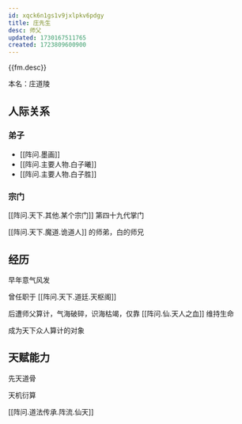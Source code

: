 ```yaml
---
id: xqck6n1gs1v9jxlpkv6pdgy
title: 庄先生
desc: 师父
updated: 1730167511765
created: 1723809600900
---
```


{{fm.desc}}

本名：庄道陵

## 人际关系

### 弟子

- [[阵问.墨画]]
- [[阵问.主要人物.白子曦]]
- [[阵问.主要人物.白子胜]]

### 宗门

[[阵问.天下.其他.某个宗门]] 第四十九代掌门

[[阵问.天下.魔道.诡道人]] 的师弟，白的师兄

## 经历

早年意气风发

曾任职于 [[阵问.天下.道廷.天枢阁]]

后遭师父算计，气海破碎，识海枯竭，仅靠 [[阵问.仙.天人之血]] 维持生命

成为天下众人算计的对象

## 天赋能力

先天道骨

天机衍算

[[阵问.道法传承.阵流.仙天]]
